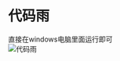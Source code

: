 # 代码雨
直接在windows电脑里面运行即可  
![代码雨](https://github.com/user-attachments/assets/1c1159a0-c847-4da7-aee9-2a1113e49c62)


